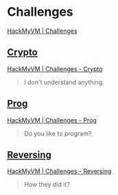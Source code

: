 # Challenges

[HackMyVM | Challenges](https://hackmyvm.eu/challenges/)

## [Crypto](./Crypto/)

[HackMyVM | Challenges - Crypto](https://hackmyvm.eu/challenges/cat.php?c=crypto)

> I don't understand anything.

## [Prog](./Prog/)

[HackMyVM | Challenges - Prog](https://hackmyvm.eu/challenges/cat.php?c=prog)

> Do you like to program?

## [Reversing](./Reversing/)

[HackMyVM | Challenges - Reversing](https://hackmyvm.eu/challenges/cat.php?c=rev)

> How they did it?
